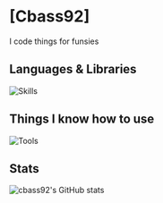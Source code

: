 # [Cbass92]
I code things for funsies                                      
## Languages & Libraries
![Skills](https://go-skill-icons.vercel.app/api/icons?i=html,js,nodejs,expressjs,python,css,bulma,daisyui,regex,discordbots&titles=true)
## Things I know how to use
![Tools](https://go-skill-icons.vercel.app/api/icons?i=vercel,cloudflare,git,github,debian,ubuntu,astro,raspberrypi,nginx,postman&titles=true)
## Stats
![cbass92's GitHub stats](https://github-readme-stats.vercel.app/api?username=sebastian-92&theme=tokyonight&show_icons=true)
